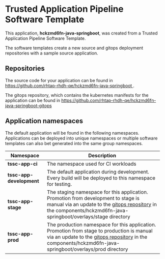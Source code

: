 # Trusted Application Pipeline Software Template

This application, **hckzmd6fn-java-springboot**, was created from a Trusted Application Pipeline Software Template.

The software templates create a new source and gitops deployment repositories with a sample source application. 

## Repositories

The source code for your application can be found in [https://github.com/rhtap-rhdh-qe/hckzmd6fn-java-springboot ](https://github.com/rhtap-rhdh-qe/hckzmd6fn-java-springboot ).
 
The gitops repository, which contains the kubernetes manifests for the application can be found in 
[https://github.com/rhtap-rhdh-qe/hckzmd6fn-java-springboot-gitops ](https://github.com/rhtap-rhdh-qe/hckzmd6fn-java-springboot-gitops ) 

## Application namespaces 

The default application will be found in the following namespaces. Applications can be deployed into unique namespaces or multiple software templates can also bet generated into the same group namespaces.  

|  Namespace   |  Description   |  
| -------- | -------- |
| **tssc-app-ci** | The namespace used for CI workloads |
| **tssc-app-development** | The default application during development. Every build will be deployed to this namespace for testing. |
| **tssc-app-stage** | The staging namespace for this application. Promotion from development to stage is manual via an update to the [gitops repository](https://github.com/rhtap-rhdh-qe/hckzmd6fn-java-springboot-gitops ) in the components/hckzmd6fn-java-springboot/overlays/stage directory |
| **tssc-app-prod** | The production namespace for this application. Promotion from stage to production is manual via an update to the [gitops repository](https://github.com/rhtap-rhdh-qe/hckzmd6fn-java-springboot-gitops ) in the components/hckzmd6fn-java-springboot/overlays/prod directory |